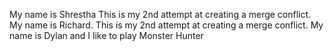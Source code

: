 My name is Shrestha This is my 2nd attempt at creating a merge conflict.
My name is Richard. This is my 2nd attempt at creating a merge conflict.
My name is Dylan and I like to play Monster Hunter